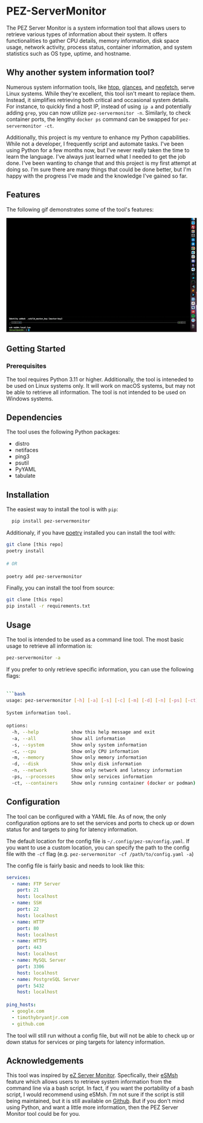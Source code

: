 # PEZ-ServerMonitor

The PEZ Server Monitor is a system information tool that allows users to retrieve various types of information about their system. It offers functionalities to gather CPU details, memory information, disk space usage, network activity, process status, container information, and system statistics such as OS type, uptime, and hostname.

## Why another system information tool?

Numerous system information tools, like [htop](https://htop.dev/), [glances](https://nicolargo.github.io/glances/), and [neofetch](https://github.com/dylanaraps/neofetch), serve Linux systems. While they're excellent, this tool isn't meant to replace them. Instead, it simplifies retrieving both critical and occasional system details. For instance, to quickly find a host IP, instead of using `ip a` and potentially adding `grep`, you can now utilize `pez-servermonitor -n`. Similarly, to check container ports, the lengthy `docker ps` command can be swapped for `pez-servermonitor -ct`.

Additionally, this project is my venture to enhance my Python capabilities. While not a developer, I frequently script and automate tasks. I've been using Python for a few months now, but I've never really taken the time to learn the language. I've always just learned what I needed to get the job done. I've been wanting to change that and this project is my first attempt at doing so. I'm sure there are many things that could be done better, but I'm happy with the progress I've made and the knowledge I've gained so far.


## Features

The following gif demonstrates some of the tool's features:

![pez-sm-gif](./images/pez-sm-2.gif)

## Getting Started

### Prerequisites

The tool requires Python 3.11 or higher. Additionally, the tool is inteneded to be used on Linux systems only. It will work on macOS systems, but may not be able to retrieve all information. The tool is not intended to be used on Windows systems.

## Dependencies

The tool uses the following Python packages:

- distro
- netifaces
- ping3
- psutil
- PyYAML
- tabulate

## Installation

The easiest way to install the tool is with `pip`:

```bash
  pip install pez-servermonitor
```

Additionaly, if you have [poetry](https://python-poetry.org/) installed you can install the tool with:

```bash
git clone [this repo]
poetry install

# OR

poetry add pez-servermonitor
```

Finally, you can install the tool from source:

```bash
git clone [this repo]
pip install -r requirements.txt
```

## Usage

The tool is intended to be used as a command line tool. The most basic usage to retrieve all information is:

```bash
pez-servermonitor -a
```

If you prefer to only retrieve specific information, you can use the following flags:

```bash

```bash
usage: pez-servermonitor [-h] [-a] [-s] [-c] [-m] [-d] [-n] [-ps] [-ct]

System information tool.

options:
  -h, --help            show this help message and exit
  -a, --all             Show all information
  -s, --system          Show only system information
  -c, --cpu             Show only CPU information
  -m, --memory          Show only memory information
  -d, --disk            Show only disk information
  -n, --network         Show only network and latency information
  -ps, --processes      Show only services information
  -ct, --containers     Show only running container (docker or podman) information
```

## Configuration

The tool can be configured with a YAML file. As of now, the only configuration options are to set the services and ports to check up or down status for and targets to ping for latency information.

The default location for the config file is `~/.config/pez-sm/config.yaml`. If you want to use a custom location, you can specify the path to the config file with the `-cf` flag (e.g. `pez-servermonitor -cf /path/to/config.yaml -a`)

The config file is fairly basic and needs to look like this:

```yaml
services:
  - name: FTP Server
    port: 21
    host: localhost
  - name: SSH
    port: 22
    host: localhost
  - name: HTTP
    port: 80
    host: localhost
  - name: HTTPS
    port: 443
    host: localhost
  - name: MySQL Server
    port: 3306
    host: localhost
  - name: PostgreSQL Server
    port: 5432
    host: localhost

ping_hosts:
  - google.com
  - timothybryantjr.com
  - github.com
```

The tool will still run without a config file, but will not be able to check up or down status for services or ping targets for latency information.

## Acknowledgements

This tool was inspired by [eZ Server Monitor](https://www.ezservermonitor.com/). Specfically, their [eSMsh](https://www.ezservermonitor.com/esm-sh/features) feature which allows users to retrieve system information from the command line via a bash script. In fact, if you want the portability of a bash script, I would recommend using eSMsh. I'm not sure if the script is still being maintained, but it is still available on [Github](https://github.com/shevabam/ezservermonitor-sh). But if you don't mind using Python, and want a little more information, then the PEZ Server Monitor tool could be for you.
